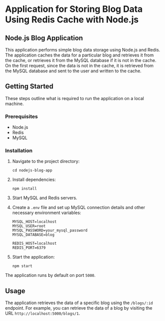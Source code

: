 # Application for Storing Blog Data Using Redis Cache with Node.js
## Node.js Blog Application

This application performs simple blog data storage using Node.js and Redis. The application caches the data for a particular blog and retrieves it from the cache, or retrieves it from the MySQL database if it is not in the cache. On the first request, since the data is not in the cache, it is retrieved from the MySQL database and sent to the user and written to the cache.

## Getting Started

These steps outline what is required to run the application on a local machine.

### Prerequisites

- Node.js
- Redis
- MySQL

### Installation

1. Navigate to the project directory:

    ```
    cd nodejs-blog-app
    ```

2. Install dependencies:

    ```
    npm install
    ```

3. Start MySQL and Redis servers.

4. Create a `.env` file and set up MySQL connection details and other necessary environment variables:

    ```
    MYSQL_HOST=localhost
    MYSQL_USER=root
    MYSQL_PASSWORD=your_mysql_password
    MYSQL_DATABASE=blog

    REDIS_HOST=localhost
    REDIS_PORT=6379
    ```

5. Start the application:

    ```
    npm start
    ```

The application runs by default on port `5000`.

## Usage

The application retrieves the data of a specific blog using the `/blogs/:id` endpoint. For example, you can retrieve the data of a blog by visiting the URL `http://localhost:5000/blogs/1`. 
